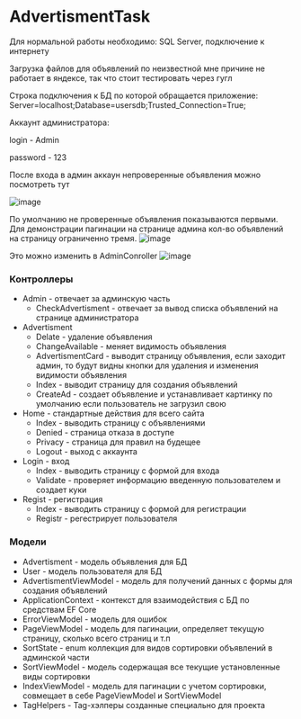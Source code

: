 # AdvertismentTask
Для нормальной работы необходимо: SQL Server, подключение к интернету

Загрузка файлов для объявлений по неизвестной мне причине не работает в яндексе, так что стоит тестировать через гугл

Строка подключения к БД по которой обращается приложение: Server=localhost;Database=usersdb;Trusted_Connection=True;

Аккаунт администратора:

login - Admin

password - 123

После входа в админ аккаун непроверенные объявления можно посмотреть тут

![image](https://user-images.githubusercontent.com/100556773/187788312-48b3a770-dd29-458c-98dd-35ca205d2e90.png)

По умолчанию не проверенные объявления показываются первыми. Для демонстрации пагинации на странице админа кол-во объявлений на страницу ограниченно тремя.
![image](https://user-images.githubusercontent.com/100556773/187788561-6c7fde15-6cb4-42e6-8a40-894e51a0dd76.png)

Это можно изменить в AdminConroller
![image](https://user-images.githubusercontent.com/100556773/187788725-c225a05d-a573-4d22-bae1-898f5d429167.png)

### Контроллеры

* Admin - отвечает за админскую часть
    * CheckAdvertisment - отвечает за вывод списка объявлений на странице администратора
* Advertisment
    * Delate - удаление объявления
    * ChangeAvailable - меняет видимость объявления
    * AdvertismentCard - выводит страницу объявления, если заходит админ, то будут видны кнопки для удаления и изменения видимости объявления
    * Index - выводит страницу для создания объявлений
    * CreateAd - создает объявление и устанавливает картинку по умолчанию если пользователь не загрузил свою
* Home - стандартные действия для всего сайта
    * Index - выводить страницу с объявлениями
    * Denied - страница отказа в доступе
    * Privacy - страница для правил на будещее
    * Logout - выход с аккаунта
* Login - вход
    * Index - выводить страницу с формой для входа
    * Validate - проверяет информацию введенную пользователем и создает куки
* Regist - регистрация
    * Index - выводить страницу с формой для регистрации
    * Registr - регестрирует пользователя

### Модели
* Advertisment - модель объявления для БД
* User - модель пользователя для БД
* AdvertismentViewModel - модель для получений данных с формы для создания объявлений
* ApplicationContext - контекст для взаимодействия с БД по средствам EF Core
* ErrorViewModel - модель для ошибок
* PageViewModel - модель для пагинации, определяет текущую страницу, сколько всего страниц и т.п
* SortState - enum коллекция для видов сортировки объявлений в админской части
* SortViewModel - модель содержащая все текущие установленные виды сортировки 
* IndexViewModel - модель для пагинации с учетом сортировки, совмещает в себе PageViewModel и SortViewModel
* TagHelpers - Tag-хэлперы созданные специально для проекта

        
